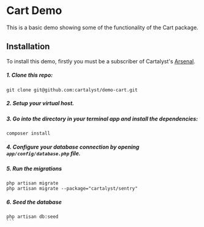 # Cart Demo

This is a basic demo showing some of the functionality of the Cart package.

## Installation

To install this demo, firstly you must be a subscriber of Cartalyst's [Arsenal](http://cartalyst.com/arsenal).

##### 1. Clone this repo:

```
git clone git@github.com:cartalyst/demo-cart.git
```

##### 2. Setup your virtual host.

##### 3. Go into the directory in your terminal app and install the dependencies:

```
composer install
```

##### 4. Configure your database connection by opening `app/config/database.php` file.

##### 5. Run the migrations

```
php artisan migrate
php artisan migrate --package="cartalyst/sentry"
```

##### 6. Seed the database

````
php artisan db:seed
```
